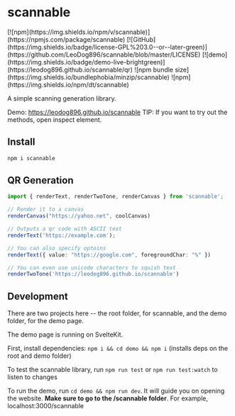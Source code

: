 <h1>scannable</h1>
[![npm](https://img.shields.io/npm/v/scannable)](https://npmjs.com/package/scannable)
[![GitHub](https://img.shields.io/badge/license-GPL%203.0--or--later-green)](https://github.com/LeoDog896/scannable/blob/master/LICENSE)
[![demo](https://img.shields.io/badge/demo-live-brightgreen)](https://leodog896.github.io/scannable/qr)
![npm bundle size](https://img.shields.io/bundlephobia/minzip/scannable)
![npm](https://img.shields.io/npm/dt/scannable)


A simple scanning generation library.

Demo: https://leodog896.github.io/scannable
TIP: If you want to try out the methods, open inspect element.

## Install
```bash
npm i scannable
```

## QR Generation

```ts
import { renderText, renderTwoTone, renderCanvas } from 'scannable';

// Render it to a canvas
renderCanvas("https://yahoo.net", coolCanvas)

// Outputs a qr code with ASCII text
renderText('https://example.com');

// You can also specify optoins
renderText({ value: "https://google.com", foregroundChar: "%" })

// You can even use unicode characters to squish text
renderTwoTone('https://leodog896.github.io/scannable')
```

## Development

There are two projects here -- the root folder, for scannable, and the demo folder, for the demo page.

The demo page is running on SvelteKit.

First, install dependencies: `npm i && cd demo && npm i` (installs deps on the root and demo folder)

To test the scannable library, run `npm run test` or `npm run test:watch` to listen to changes

To run the demo, run `cd demo && npm run dev`. It will guide you on opening the website. **Make sure to go to the /scannable folder**.
For example, localhost:3000/scannable
